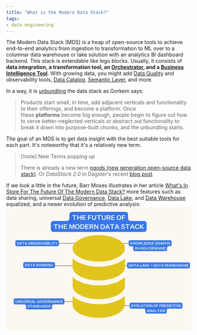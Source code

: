 ```yaml
---
title: "What is the Modern Data Stack?"
tags:
- data engineering
---
```

The Modern Data Stack (MDS) is a heap of open-source tools to achieve end-to-end analytics from ingestion to transformation to ML over to a columnar data warehouse or lake solution with an analytics BI dashboard backend. This stack is extendable like lego blocks. Usually, it consists of **data integration, a transformation tool, an [Orchestrator](term/data%20orchestrator.md), and a [Business Intelligence Tool](term/business%20intelligence%20tools.md)**. With growing data, you might add [Data Quality](term/data%20quality.md) and observability tools, [Data Catalog](term/data%20catalog.md), [Semantic Layer](term/semantic%20layer.md), and more.

In a way, it is [unbundling](https://blog.fal.ai/the-unbundling-of-airflow-2/) the data stack as Gorkem says:
> Products start small, in time, add adjacent verticals and functionality to their offerings, and become a platform. Once these **platforms** become big enough, people begin to figure out how to serve better-neglected verticals or abstract out functionality to break it down into purpose-built chunks, and the unbundling starts.

The goal of an MDS is to get data insight with the best suitable tools for each part. It's noteworthy that it's a relatively new term.

> [!note] New Terms popping up
>
> There is already a new term [ngods (new generation open-source data stack)](https://blog.devgenius.io/modern-data-stack-demo-5d75dcdfba50). Or *DataStack 2.0* in Dagster's recent [blog post](https://dagster.io/blog/evolution-iq-case-study).

If we look a little in the future, Barr Moses illustrates in her article [What's In Store For The Future Of The Modern Data Stack?](https://www.montecarlodata.com/blog-the-future-of-the-modern-data-stack/) more features such as data sharing, universal [Data Governance](term/data%20governance.md), [Data Lake](term/data%20lake.md), and [Data Warehouse](term/data%20warehouse.md) equalized, and a newer evolution of predictive analysis:
![](images/future-modern-data-stack.png)